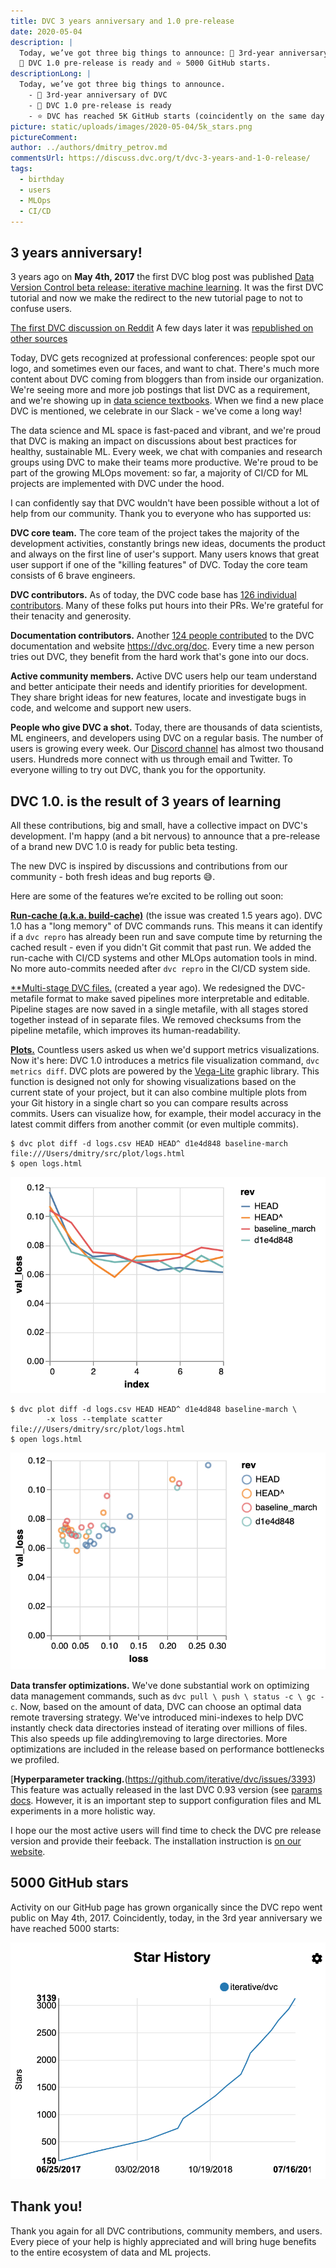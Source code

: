 ```yaml
---
title: DVC 3 years anniversary and 1.0 pre-release
date: 2020-05-04
description: |
  Today, we’ve got three big things to announce: 🎉 3rd-year anniversary of DVC,
  🚀 DVC 1.0 pre-release is ready and ⭐ 5000 GitHub starts.
descriptionLong: |
  Today, we’ve got three big things to announce.
    - 🎉 3rd-year anniversary of DVC
    - 🚀 DVC 1.0 pre-release is ready
    - ⭐ DVC has reached 5K GitHub starts (coincidently on the same day)
picture: static/uploads/images/2020-05-04/5k_stars.png
pictureComment:
author: ../authors/dmitry_petrov.md
commentsUrl: https://discuss.dvc.org/t/dvc-3-years-and-1-0-release/
tags:
  - birthday
  - users
  - MLOps
  - CI/CD
---
```


## 3 years anniversary!

3 years ago on **May 4th, 2017** the first DVC blog post was published
[Data Version Control beta release: iterative machine learning](https://blog.dataversioncontrol.com/data-version-control-beta-release-iterative-machine-learning-a7faf7c8be67).
It was the first DVC tutorial and now we make the redirect to the new tutorial
page to not to confuse users.

[The first DVC discussion on Reddit](https://www.reddit.com/r/Python/comments/698ian/dvc_data_scientists_collaboration_and_iterative/)
A few days later it was
[republished on other sources](https://www.kdnuggets.com/2017/05/data-version-control-iterative-machine-learning.html)

Today, DVC gets recognized at professional conferences: people spot our logo,
and sometimes even our faces, and want to chat. There's much more content about
DVC coming from bloggers than from inside our organization. We're seeing more
and more job postings that list DVC as a requirement, and we're showing up in
[data science textbooks](https://www.amazon.com/Learn-Python-Building-Science-Applications/dp/1789535360).
When we find a new place DVC is mentioned, we celebrate in our Slack - we've
come a long way!

The data science and ML space is fast-paced and vibrant, and we're proud that
DVC is making an impact on discussions about best practices for healthy,
sustainable ML. Every week, we chat with companies and research groups using DVC
to make their teams more productive. We're proud to be part of the growing MLOps
movement: so far, a majority of CI/CD for ML projects are implemented with DVC
under the hood.

I can confidently say that DVC wouldn't have been possible without a lot of help
from our community. Thank you to everyone who has supported us:

**DVC core team.** The core team of the project takes the majority of the
development activities, constantly brings new ideas, documents the product and
always on the first line of user's support. Many users knows that great user
support if one of the "killing features" of DVC. Today the core team consists of
6 brave engineers.

**DVC contributors.** As of today, the DVC code base has
[126 individual contributors](https://github.com/iterative/dvc/graphs/contributors).
Many of these folks put hours into their PRs. We're grateful for their tenacity
and generosity.

**Documentation contributors.** Another
[124 people contributed](https://github.com/iterative/dvc.org/graphs/contributors)
to the DVC documentation and website https://dvc.org/doc. Every time a new
person tries out DVC, they benefit from the hard work that's gone into our docs.

**Active community members.** Active DVC users help our team understand and
better anticipate their needs and identify priorities for development. They
share bright ideas for new features, locate and investigate bugs in code, and
welcome and support new users.

**People who give DVC a shot.** Today, there are thousands of data scientists,
ML engineers, and developers using DVC on a regular basis. The number of users
is growing every week. Our [Discord channel](http://dvc.org/chat) has almost two
thousand users. Hundreds more connect with us through email and Twitter. To
everyone willing to try out DVC, thank you for the opportunity.

## DVC 1.0. is the result of 3 years of learning

All these contributions, big and small, have a collective impact on DVC's
development. I'm happy (and a bit nervous) to announce that a pre-release of a
brand new DVC 1.0 is ready for public beta testing.

The new DVC is inspired by discussions and contributions from our community -
both fresh ideas and bug reports 😅.

Here are some of the features we’re excited to be rolling out soon:

[**Run-cache (a.k.a. build-cache)**](https://github.com/iterative/dvc/issues/1234)
(the issue was created 1.5 years ago). DVC 1.0 has a "long memory" of DVC
commands runs. This means it can identify if a `dvc repro` has already been run
and save compute time by returning the cached result - even if you didn't Git
commit that past run. We added the run-cache with CI/CD systems and other MLOps
automation tools in mind. No more auto-commits needed after `dvc repro` in the
CI/CD system side.

[\*\*Multi-stage DVC files.](https://github.com/iterative/dvc/issues/1871)
(created a year ago). We redesigned the DVC-metafile format to make saved
pipelines more interpretable and editable. Pipeline stages are now saved in a
single metafile, with all stages stored together instead of in separate files.
We removed checksums from the pipeline metafile, which improves its
human-readability.

[**Plots.**](https://github.com/iterative/dvc/issues/3409) Countless users asked
us when we'd support metrics visualizations. Now it's here: DVC 1.0 introduces a
metrics file visualization command, `dvc metrics diff`. DVC plots are powered by
the [Vega-Lite](https://vega.github.io/vega-lite/) graphic library. This
function is designed not only for showing visualizations based on the current
state of your project, but it can also combine multiple plots from your Git
history in a single chart so you can compare results across commits. Users can
visualize how, for example, their model accuracy in the latest commit differs
from another commit (or even multiple commits).

```
$ dvc plot diff -d logs.csv HEAD HEAD^ d1e4d848 baseline-march
file:///Users/dmitry/src/plot/logs.html
$ open logs.html
```

![](/static/uploads/images/2020-05-04/dvc-plot.png)

```
$ dvc plot diff -d logs.csv HEAD HEAD^ d1e4d848 baseline-march \
        -x loss --template scatter
file:///Users/dmitry/src/plot/logs.html
$ open logs.html
```

![](/static/uploads/images/2020-05-04/dvc-plot-scatter.png)

**Data transfer optimizations.** We've done substantial work on optimizing data
management commands, such as `dvc pull \ push \ status -c \ gc -c`. Now, based
on the amount of data, DVC can choose an optimal data remote traversing
strategy. We've introduced mini-indexes to help DVC instantly check data
directories instead of iterating over millions of files. This also speeds up
file adding\removing to large directories. More optimizations are included in
the release based on performance bottlenecks we profiled.

[**Hyperparameter tracking.**(https://github.com/iterative/dvc/issues/3393) This
feature was actually released in the last DVC 0.93 version (see
[params docs](https://dvc.org/doc/command-reference/params). However, it is an
important step to support configuration files and ML experiments in a more
holistic way.

I hope our the most active users will find time to check the DVC pre release
version and provide their feeback. The installation instruction is
[on our website](https://dvc.org/doc/install/pre-release).

## 5000 GitHub stars

Activity on our GitHub page has grown organically since the DVC repo went public
on May 4th, 2017. Coincidently, today, in the 3rd year anniversary we have
reached 5000 starts:

![](/static/uploads/images/2020-05-04/5k_github.png)

## Thank you!

Thank you again for all DVC contributions, community members, and users. Every
piece of your help is highly appreciated and will bring huge benefits to the
entire ecosystem of data and ML projects.
